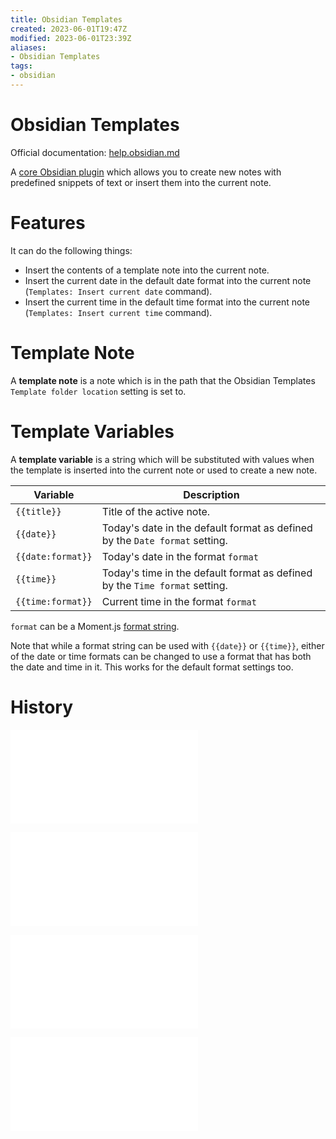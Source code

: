 ```yaml
---
title: Obsidian Templates
created: 2023-06-01T19:47Z
modified: 2023-06-01T23:39Z
aliases:
- Obsidian Templates
tags:
- obsidian
---
```


# Obsidian Templates

Official documentation: [help.obsidian.md](https://help.obsidian.md/Plugins/Templates)

A [core Obsidian plugin](obsidian-core-plugin.md) which allows you to create new notes with predefined snippets of text or insert them into the current note.

# Features

It can do the following things:
* Insert the contents of a template note into the current note.
* Insert the current date in the default date format into the current note (`Templates: Insert current date` command).
* Insert the current time in the default time format into the current note (`Templates: Insert current time` command).

# Template Note

A **template note** is a note which is in the path that the Obsidian Templates `Template folder location` setting is set to.

# Template Variables

A **template variable** is a string which will be substituted with values when the template is inserted into the current note or used to create a new note.

Variable | Description
---------|------------
`{{title}}` | Title of the active note.
`{{date}}` | Today's date in the default format as defined by the `Date format` setting.
`{{date:format}}` | Today's date in the format `format`
`{{time}}` | Today's time in the default format as defined by the `Time format` setting.
`{{time:format}}` | Current time in the format `format`

`format` can be a Moment.js [format string](https://momentjs.com/docs/#/displaying/format/).

Note that while a format string can be used with `{{date}}` or `{{time}}`, either of the date or time formats can be changed to use a format that has both the date and time in it. This works for the default format settings too.

# History

![202306011947](../entries/202306011947.md)

![202306012327](../entries/202306012327.md)

![202306012331](../entries/202306012331.md)

![202306012339](../entries/202306012339.md)
